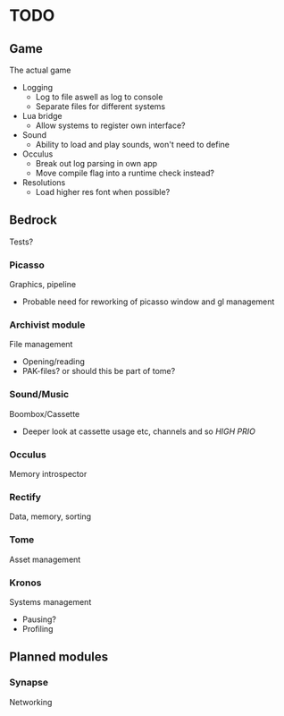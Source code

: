 TODO
===
## Game
The actual game
* Logging
  - Log to file aswell as log to console
  - Separate files for different systems
* Lua bridge
  - Allow systems to register own interface?
* Sound
  - Ability to load and play sounds, won't need to define
* Occulus
  - Break out log parsing in own app
  - Move compile flag into a runtime check instead?
* Resolutions
  - Load higher res font when possible?

## Bedrock
Tests?

### Picasso
Graphics, pipeline
* Probable need for reworking of picasso window and gl management

### Archivist module
File management
* Opening/reading
* PAK-files? or should this be part of tome?

### Sound/Music
Boombox/Cassette
* Deeper look at cassette usage etc, channels and so *HIGH PRIO*

### Occulus
Memory introspector

### Rectify
Data, memory, sorting

### Tome
Asset management

### Kronos
Systems management
* Pausing?
* Profiling

## Planned modules

### Synapse
Networking
